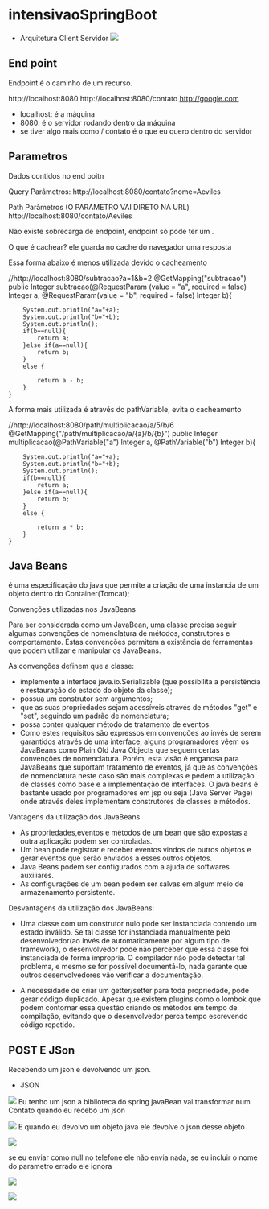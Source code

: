 # intensivaoSpringBoot

- Arquitetura Client Servidor
![](.README_images/7f7934a6.png)

## End point

Endpoint é o caminho de um recurso.

http://localhost:8080
http://localhost:8080/contato
http://google.com

- localhost: é a máquina
- 8080: é o servidor rodando dentro da máquina
- se tiver algo mais como / contato é o que eu quero dentro do servidor

## Parametros

Dados contidos no end poitn

Query Parâmetros:
http://localhost:8080/contato?nome=Aeviles


Path Parâmetros (O PARAMETRO VAI DIRETO NA URL)
http://localhost:8080/contato/Aeviles

Não existe sobrecarga de endpoint, endpoint só pode ter um .


O que é cachear? ele guarda no cache do navegador uma resposta

Essa forma abaixo é menos utilizada devido o cacheamento

//http://localhost:8080/subtracao?a=1&b=2
@GetMapping("subtracao")
public Integer subtracao(@RequestParam (value = "a", required = false) Integer a, @RequestParam(value = "b", required = false) Integer b){

        System.out.println("a="+a);
        System.out.println("b="+b);
        System.out.println();
        if(b==null){
            return a;
        }else if(a==null){
            return b;
        }
        else {

            return a - b;
        }
    }

A forma mais utilizada é através do pathVariable, evita o cacheamento

//http://localhost:8080/path/multiplicacao/a/5/b/6
@GetMapping("/path/multiplicacao/a/{a}/b/{b}")
public Integer multiplicacao(@PathVariable("a") Integer a, @PathVariable("b") Integer b){

        System.out.println("a="+a);
        System.out.println("b="+b);
        System.out.println();
        if(b==null){
            return a;
        }else if(a==null){
            return b;
        }
        else {

            return a * b;
        }
    }


## Java Beans

é uma especificação do java que permite a criação de uma instancia de um objeto dentro do Container(Tomcat);

Convenções utilizadas nos JavaBeans

Para ser considerada como um JavaBean, uma classe precisa seguir algumas convenções de nomenclatura de métodos, 
construtores e comportamento. Estas convenções permitem a existência de ferramentas que podem utilizar e manipular 
os JavaBeans.

As convenções definem que a classe:

- implemente a interface java.io.Serializable (que possibilita a persistência e restauração do estado do objeto da classe);
- possua um construtor sem argumentos;
- que as suas propriedades sejam acessíveis através de métodos "get" e "set", seguindo um padrão de nomenclatura;
- possa conter qualquer método de tratamento de eventos.
- Como estes requisitos são expressos em convenções ao invés de serem garantidos através de uma interface, alguns 
programadores vêem os JavaBeans como Plain Old Java Objects que seguem certas convenções de nomenclatura. 
Porém, esta visão é enganosa para JavaBeans que suportam tratamento de eventos, já que as convenções de nomenclatura 
neste caso são mais complexas e pedem a utilização de classes como base e a implementação de interfaces. 
O java beans é bastante usado por programadores em jsp ou seja (Java Server Page) onde através deles implementam 
construtores de classes e métodos.

Vantagens da utilização dos JavaBeans
- As propriedades,eventos e métodos de um bean que são expostas a outra aplicação podem ser controladas.
- Um bean pode registrar e receber eventos vindos de outros objetos e gerar eventos que serão enviados a 
esses outros objetos.
- Java Beans podem ser configurados com a ajuda de softwares auxiliares.
- As configurações de um bean podem ser salvas em algum meio de armazenamento persistente.
 
Desvantagens da utilização dos JavaBeans:

-  Uma classe com um construtor nulo pode ser instanciada contendo um estado inválido. Se tal classe for instanciada 
manualmente pelo desenvolvedor(ao invés de automaticamente por algum tipo de framework), o desenvolvedor pode não
perceber que essa classe foi instanciada de forma impropria. O compilador não pode detectar tal problema, e mesmo se 
for possível documentá-lo, nada garante que outros desenvolvedores vão verificar a documentação.

-  A necessidade de criar um getter/setter para toda propriedade, pode gerar código duplicado. Apesar que existem plugins 
como o lombok que podem contornar essa questão criando os métodos em tempo de compilação, evitando que o desenvolvedor 
perca tempo escrevendo código repetido.


## POST E JSon
      
Recebendo um json e devolvendo um json.

- JSON

![](.README_images/e98805c7.png)
Eu tenho um json a biblioteca do spring javaBean vai transformar num Contato quando eu recebo um json

![](.README_images/82b80eb2.png)
E quando eu devolvo um objeto java ele devolve o json desse objeto

![](.README_images/11feafec.png)

se eu enviar como null no telefone ele não envia nada, se eu incluir o nome do parametro errado ele ignora

![](.README_images/4c83c58a.png)

![](.README_images/a69463f4.png)

